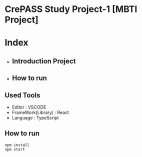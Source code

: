 # CrePASS Study Project-1 [MBTI Project]

# Index

- ## Introduction Project
- ## How to run

## Used Tools

- Editor : VSCODE
- FrameWork(Library) : React
- Language : TypeScript

## How to run

```
npm install
npm start

```
